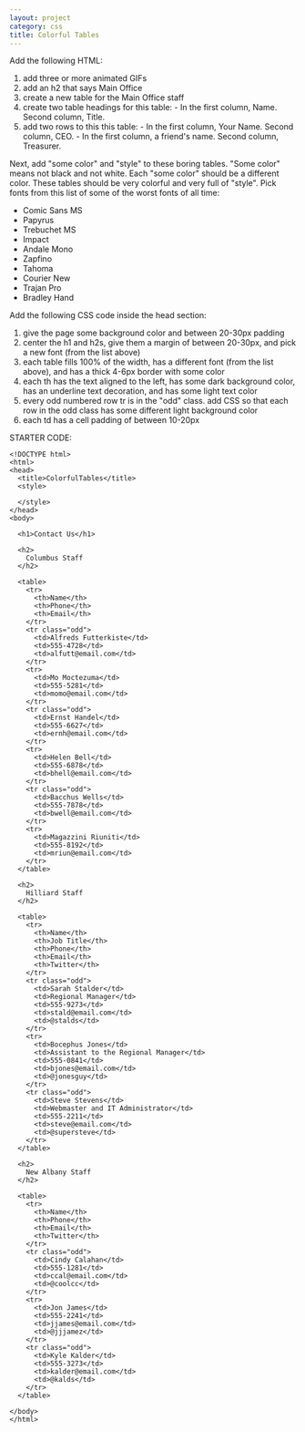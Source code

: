 ```yaml
---
layout: project
category: css
title: Colorful Tables
---
```


Add the following HTML:
  1.  add three or more animated GIFs
  1.  add an h2 that says Main Office
  1.  create a new table for the Main Office staff
  1.  create two table headings for this table:
    - In the first column, Name. Second column, Title.
  1.  add two rows to this this table:
    - In the first column, Your Name. Second column, CEO.
    - In the first column, a friend's name. Second column, Treasurer.

Next, add "some color" and "style" to these boring tables. "Some color" means not black and not white. Each "some color" should be a different color. These tables should be very colorful and very full of "style". Pick fonts from this list of some of the worst fonts of all time:

  - Comic Sans MS
  - Papyrus
  - Trebuchet MS
  - Impact
  - Andale Mono
  - Zapfino
  - Tahoma
  - Courier New
  - Trajan Pro
  - Bradley Hand


Add the following CSS code inside the head section:

  1. give the page some background color and between 20-30px padding
  1. center the h1 and h2s, give them a margin of between 20-30px, and pick a new font (from the list above)
  1. each table fills 100% of the width, has a different font (from the list above), and has a thick 4-6px border with some color
  1. each th has the text aligned to the left, has some dark background color, has an underline text decoration, and has some light text color
  1. every odd numbered row tr is in the "odd" class. add CSS so that each row in the odd class has some different light background color
  1. each td has a cell padding of between 10-20px

STARTER CODE:
```
<!DOCTYPE html>
<html>
<head>
  <title>ColorfulTables</title>
  <style>

  </style>
</head>
<body>

  <h1>Contact Us</h1>

  <h2>
    Columbus Staff
  </h2>

  <table>
    <tr>
      <th>Name</th>
      <th>Phone</th>
      <th>Email</th>
    </tr>
    <tr class="odd">
      <td>Alfreds Futterkiste</td>
      <td>555-4728</td>
      <td>alfutt@email.com</td>
    </tr>
    <tr>
      <td>Mo Moctezuma</td>
      <td>555-5281</td>
      <td>momo@email.com</td>
    </tr>
    <tr class="odd">
      <td>Ernst Handel</td>
      <td>555-6627</td>
      <td>ernh@email.com</td>
    </tr>
    <tr>
      <td>Helen Bell</td>
      <td>555-6878</td>
      <td>bhell@email.com</td>
    </tr>
    <tr class="odd">
      <td>Bacchus Wells</td>
      <td>555-7878</td>
      <td>bwell@email.com</td>
    </tr>
    <tr>
      <td>Magazzini Riuniti</td>
      <td>555-8192</td>
      <td>mriun@email.com</td>
    </tr>
  </table>

  <h2>
    Hilliard Staff
  </h2>

  <table>
    <tr>
      <th>Name</th>
      <th>Job Title</th>
      <th>Phone</th>
      <th>Email</th>
      <th>Twitter</th>
    </tr>
    <tr class="odd">
      <td>Sarah Stalder</td>
      <td>Regional Manager</td>
      <td>555-9273</td>
      <td>stald@email.com</td>
      <td>@stalds</td>
    </tr>
    <tr>
      <td>Bocephus Jones</td>
      <td>Assistant to the Regional Manager</td>
      <td>555-0841</td>
      <td>bjones@email.com</td>
      <td>@jonesguy</td>
    </tr>
    <tr class="odd">
      <td>Steve Stevens</td>
      <td>Webmaster and IT Administrator</td>
      <td>555-2211</td>
      <td>steve@email.com</td>
      <td>@supersteve</td>
    </tr>
  </table>

  <h2>
    New Albany Staff
  </h2>

  <table>
    <tr>
      <th>Name</th>
      <th>Phone</th>
      <th>Email</th>
      <th>Twitter</th>
    </tr>
    <tr class="odd">
      <td>Cindy Calahan</td>
      <td>555-1281</td>
      <td>ccal@email.com</td>
      <td>@coolcc</td>
    </tr>
    <tr>
      <td>Jon James</td>
      <td>555-2241</td>
      <td>jjames@email.com</td>
      <td>@jjjamez</td>
    </tr>
    <tr class="odd">
      <td>Kyle Kalder</td>
      <td>555-3273</td>
      <td>kalder@email.com</td>
      <td>@kalds</td>
    </tr>
  </table>

</body>
</html>
```
